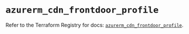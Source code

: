 # `azurerm_cdn_frontdoor_profile`

Refer to the Terraform Registry for docs: [`azurerm_cdn_frontdoor_profile`](https://registry.terraform.io/providers/hashicorp/azurerm/4.14.0/docs/resources/cdn_frontdoor_profile).
